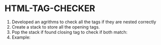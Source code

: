 # HTML-TAG-CHECKER

1) Developed an agrithms to check all the tags if they are nested correctly 
2) Create a stack to store all the opening tags.
3) Pop the stack if found closing tag to check if both match:
4) Example: <title> vs <title/> not match because single sided. < body > vs </ body > is match 
5) Checking for special cases such as ignore if it is a comment ....etc 
          
